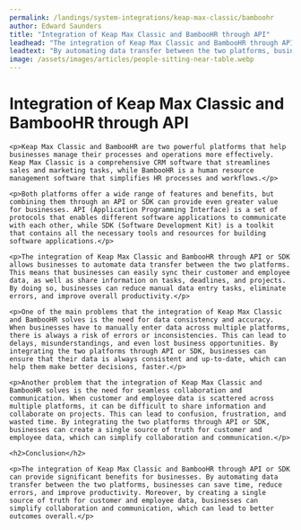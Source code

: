 ```yaml
---
permalink: /landings/system-integrations/keap-max-classic/bamboohr
author: Edward Saunders
title: "Integration of Keap Max Classic and BambooHR through API"
leadhead: "The integration of Keap Max Classic and BambooHR through API or SDK can provide significant benefits for businesses"
leadtext: "By automating data transfer between the two platforms, businesses can save time, reduce errors, and improve productivity. Moreover, by creating a single source of truth for customer and employee data, businesses can simplify collaboration and communication, which can lead to better outcomes overall."
image: /assets/images/articles/people-sitting-near-table.webp
---
```

<div class="arttext">	<h1>Integration of Keap Max Classic and BambooHR through API</h1>

	<p>Keap Max Classic and BambooHR are two powerful platforms that help businesses manage their processes and operations more effectively. Keap Max Classic is a comprehensive CRM software that streamlines sales and marketing tasks, while BambooHR is a human resource management software that simplifies HR processes and workflows.</p>

	<p>Both platforms offer a wide range of features and benefits, but combining them through an API or SDK can provide even greater value for businesses. API (Application Programming Interface) is a set of protocols that enables different software applications to communicate with each other, while SDK (Software Development Kit) is a toolkit that contains all the necessary tools and resources for building software applications.</p>

	<p>The integration of Keap Max Classic and BambooHR through API or SDK allows businesses to automate data transfer between the two platforms. This means that businesses can easily sync their customer and employee data, as well as share information on tasks, deadlines, and projects. By doing so, businesses can reduce manual data entry tasks, eliminate errors, and improve overall productivity.</p>

	<p>One of the main problems that the integration of Keap Max Classic and BambooHR solves is the need for data consistency and accuracy. When businesses have to manually enter data across multiple platforms, there is always a risk of errors or inconsistencies. This can lead to delays, misunderstandings, and even lost business opportunities. By integrating the two platforms through API or SDK, businesses can ensure that their data is always consistent and up-to-date, which can help them make better decisions, faster.</p>

	<p>Another problem that the integration of Keap Max Classic and BambooHR solves is the need for seamless collaboration and communication. When customer and employee data is scattered across multiple platforms, it can be difficult to share information and collaborate on projects. This can lead to confusion, frustration, and wasted time. By integrating the two platforms through API or SDK, businesses can create a single source of truth for customer and employee data, which can simplify collaboration and communication.</p>

	<h2>Conclusion</h2>

	<p>The integration of Keap Max Classic and BambooHR through API or SDK can provide significant benefits for businesses. By automating data transfer between the two platforms, businesses can save time, reduce errors, and improve productivity. Moreover, by creating a single source of truth for customer and employee data, businesses can simplify collaboration and communication, which can lead to better outcomes overall.</p>
</div>